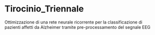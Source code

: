 # Tirocinio_Triennale
Ottimizzazione di una rete neurale ricorrente per la classificazione di pazienti affetti da Alzheimer tramite pre-processamento del segnale EEG

